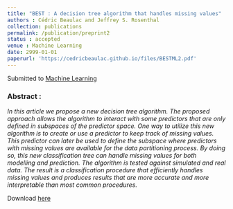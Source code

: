 ```yaml
---
title: "BEST : A decision tree algorithm that handles missing values"
authors : Cédric Beaulac and Jeffrey S. Rosenthal
collection: publications
permalink: /publication/preprint2
status : accepted
venue : Machine Learning 
date: 2999-01-01
paperurl: 'https://cedricbeaulac.github.io/files/BESTML2.pdf'
---
```

Submitted to [Machine Learning](https://www.springer.com/new+&+forthcoming+titles+(default)/journal/10994)

### Abstract :

*In this article we propose a new decision tree algorithm. The proposed approach allows the algorithm to interact with some predictors that are only defined in subspaces of the predictor space. One way to utilize this new algorithm is to create or use a predictor to keep track of missing values. This predictor can later be used to define the subspace where predictors with missing values are available for the data partitioning process. By doing so, this new classification tree can handle missing values for both modelling and prediction. The algorithm is tested against simulated and real data. The result is a classification procedure that efficiently handles missing values and produces results that are more accurate and more interpretable than most common procedures.*

Download [here](https://cedricbeaulac.github.io/files/BESTML2.pdf)
